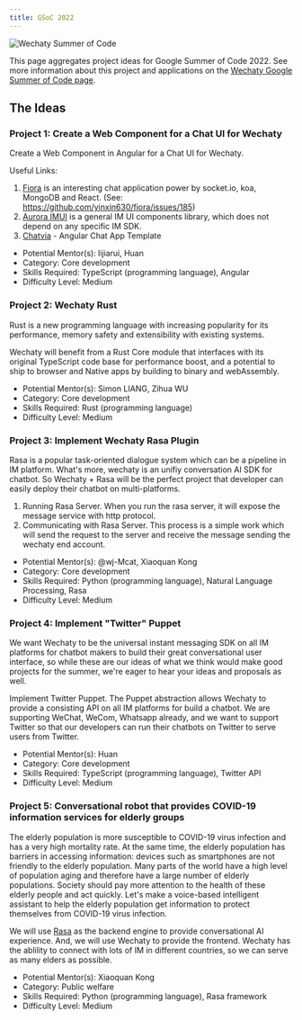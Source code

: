 ```yaml
---
title: GSoC 2022
---
```


![Wechaty Summer of Code](/img/docs/gsoc/wechaty-gsoc.png)

This page aggregates project ideas for Google Summer of Code 2022. See more information about this project and applications on the [Wechaty Google Summer of Code page](../).

## The Ideas

### Project 1: Create a Web Component for a Chat UI for Wechaty

Create a Web Component in Angular for a Chat UI for Wechaty.

Useful Links:
1. [Fiora](https://fiora.suisuijiang.com/) is an interesting chat application power by socket.io, koa, MongoDB and React. (See: https://github.com/yinxin630/fiora/issues/185)
2. [Aurora IMUI](https://github.com/jpush/aurora-imui) is a general IM UI components library, which does not depend on any specific IM SDK.
3. [Chatvia](https://themeforest.net/item/chatvia-angular-chat-app-template/28316331) - Angular Chat App Template

* Potential Mentor(s): lijiarui, Huan
* Category: Core development
* Skills Required: TypeScript (programming language), Angular
* Difficulty Level: Medium

### Project 2: Wechaty Rust

Rust is a new programming language with increasing popularity for its performance, memory safety and extensibility with existing systems.

Wechaty will benefit from a Rust Core module that interfaces with its original TypeScript code base for performance boost, and a potential to ship to browser and Native apps by building to binary and webAssembly.

* Potential Mentor(s): Simon LIANG, Zihua WU
* Category: Core development
* Skills Required: Rust (programming language)
* Difficulty Level: Medium

### Project 3: Implement Wechaty Rasa Plugin

Rasa is a popular task-oriented dialogue system which can be a pipeline in IM platform. What's more, wechaty is an unifiy conversation AI SDK for chatbot. So Wechaty + Rasa will be the perfect project that developer can easily deploy their chatbot on multi-platforms.

1. Running Rasa Server. When you run the rasa server, it will expose the message service with http protocol.
2. Communicating with Rasa Server. This process is a simple work which will send the request to the server and receive the message sending the wechaty end account.

* Potential Mentor(s): @wj-Mcat, Xiaoquan Kong
* Category: Core development
* Skills Required: Python (programming language), Natural Language Processing, Rasa
* Difficulty Level: Medium

### Project 4: Implement "Twitter" Puppet

We want Wechaty to be the universal instant messaging SDK on all IM platforms for chatbot makers to build their great conversational user interface, so while these are our ideas of what we think would make good projects for the summer, we're eager to hear your ideas and proposals as well.

Implement Twitter Puppet. The Puppet abstraction allows Wechaty to provide a consisting API on all IM platforms for build a chatbot. We are supporting WeChat, WeCom, Whatsapp already, and we want to support Twitter so that our developers can run their chatbots on Twitter to serve users from Twitter.

* Potential Mentor(s): Huan
* Category: Core development
* Skills Required: TypeScript (programming language), Twitter API
* Difficulty Level: Medium

### Project 5: Conversational robot that provides COVID-19 information services for elderly groups

The elderly population is more susceptible to COVID-19 virus infection and has a very high mortality rate. At the same time, the elderly population has barriers in accessing information: devices such as smartphones are not friendly to the elderly population. Many parts of the world have a high level of population aging and therefore have a large number of elderly populations. Society should pay more attention to the health of these elderly people and act quickly. Let's make a voice-based intelligent assistant to help the elderly population get information to protect themselves from COVID-19 virus infection.

We will use [Rasa](https://rasa.com) as the backend engine to provide conversational AI experience. And, we will use Wechaty to provide the frontend. Wechaty has the ablility to connect with lots of IM in different countries, so we can serve as many elders as possible.

* Potential Mentor(s): Xiaoquan Kong
* Category: Public welfare
* Skills Required: Python (programming language), Rasa framework
* Difficulty Level: Medium
